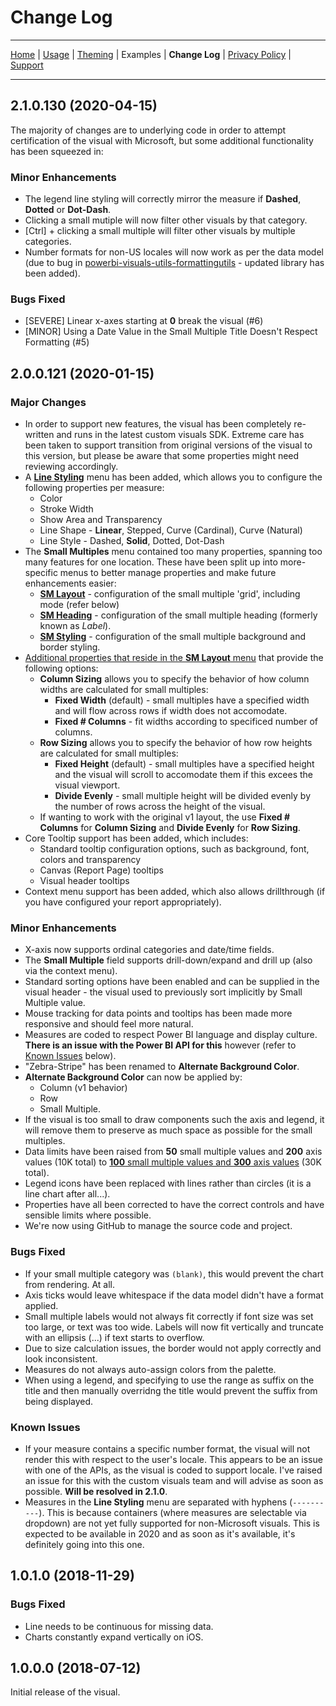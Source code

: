# Change Log
---
[Home](../readme.md) | [Usage](./usage.md) | [Theming](./theming.md) | Examples | **Change Log** | [Privacy Policy](./privacy_policy.md) | [Support](./support.md)

---

## 2.1.0.130 (2020-04-15)

The majority of changes are to underlying code in order to attempt certification of the visual with Microsoft, but some additional functionality has been squeezed in:

### Minor Enhancements

* The legend line styling will correctly mirror the measure if **Dashed**, **Dotted** or **Dot-Dash**.
* Clicking a small mutiple will now filter other visuals by that category.
* [Ctrl] + clicking a small multiple will filter other visuals by multiple categories.
* Number formats for non-US locales will now work as per the data model (due to bug in [powerbi-visuals-utils-formattingutils](https://github.com/microsoft/powerbi-visuals-utils-formattingutils/issues/36) - updated library has been added).

### Bugs Fixed

* [SEVERE] Linear x-axes starting at **0** break the visual (#6)
* [MINOR] Using a Date Value in the Small Multiple Title Doesn't Respect Formatting (#5)


## 2.0.0.121 (2020-01-15)

### Major Changes

* In order to support new features, the visual has been completely re-written and runs in the latest custom visuals SDK. Extreme care has been taken to support transition from original versions of the visual to this version, but please be aware that some properties might need reviewing accordingly.
* A [**Line Styling**](./usage.md#Line-Styling) menu has been added, which allows you to configure the following properties per measure:
    * Color
    * Stroke Width
    * Show Area and Transparency
    * Line Shape - **Linear**, Stepped, Curve (Cardinal), Curve (Natural)
    * Line Style - Dashed, **Solid**, Dotted, Dot-Dash
* The **Small Multiples** menu contained too many properties, spanning too many features for one location. These have been split up into more-specific menus to better manage properties and make future enhancements easier:
    * [**SM Layout**](./usage.md#SM-Layout) - configuration of the small multiple 'grid', including mode (refer below)
    * [**SM Heading**](./usage.md#SM-Heading) - configuration of the small multiple heading (formerly known as *Label*).
    * [**SM Styling**](./usage.md#SM-Styling) - configuration of the small multiple background and border styling.
* [Additional properties that reside in the **SM Layout** menu](./usage.md#SM-Layout) that provide the following options:
    * **Column Sizing** allows you to specify the behavior of how column widths are calculated for small multiples:
        * **Fixed Width** (default) - small multiples have a specified width and will flow across rows if width does not accomodate.
        * **Fixed # Columns** - fit widths according to specificed number of columns.
    * **Row Sizing** allows you to specify the behavior of how row heights are calculated for small multiples:
        * **Fixed Height** (default) - small multiples have a specified height and the visual will scroll to accomodate them if this excees the visual viewport.
        * **Divide Evenly** - small multiple height will be divided evenly by the number of rows across the height of the visual.
    * If wanting to work with the original v1 layout, the use **Fixed # Columns** for **Column Sizing** and **Divide Evenly** for **Row Sizing**.
* Core Tooltip support has been added, which includes:
    * Standard tooltip configuration options, such as background, font, colors and transparency
    * Canvas (Report Page) tooltips
    * Visual header tooltips
* Context menu support has been added, which also allows drillthrough (if you have configured your report appropriately).

### Minor Enhancements

* X-axis now supports ordinal categories and date/time fields.
* The **Small Multiple** field supports drill-down/expand and drill up (also via the context menu).
* Standard sorting options have been enabled and can be supplied in the visual header - the visual used to previously sort implicitly by Small Multiple value.
* Mouse tracking for data points and tooltips has been made more responsive and should feel more natural.
* Measures are coded to respect Power BI language and display culture. **There is an issue with the Power BI API for this** however (refer to [Known Issues](#Known-Issues) below).
* "Zebra-Stripe" has been renamed to **Alternate Background Color**.
* **Alternate Background Color** can now be applied by:
    * Column (v1 behavior)
    * Row
    * Small Multiple.
* If the visual is too small to draw components such the axis and legend, it will remove them to preserve as much space as possible for the small multiples.
* Data limits have been raised from **50** small multiple values and **200** axis values (10K total) to [**100** small multiple values and **300** axis values](./usage.md#Fields) (30K total).
* Legend icons have been replaced with lines rather than circles (it is a line chart after all...).
* Properties have all been corrected to have the correct controls and have sensible limits where possible.
* We're now using GitHub to manage the source code and project.

### Bugs Fixed

* If your small multiple category was `(blank)`, this would prevent the chart from rendering. At all.
* Axis ticks would leave whitespace if the data model didn't have a format applied.
* Small multiple labels would not always fit correctly if font size was set too large, or text was too wide. Labels will now fit vertically and truncate with an ellipsis (...) if text starts to overflow.
* Due to size calculation issues, the border would not apply correctly and look inconsistent.
* Measures do not always auto-assign colors from the palette.
* When using a legend, and specifying to use the range as suffix on the title and then manually overridng the title would prevent the suffix from being displayed.

### Known Issues

* If your measure contains a specific number format, the visual will not render this with respect to the user's locale. This appears to be an issue with one of the APIs, as the visual is coded to support locale. I've raised an issue for this with the custom visuals team and will advise as soon as possible. **Will be resolved in 2.1.0**.
* Measures in the **Line Styling** menu are separated with hyphens (`----------`). This is because containers (where measures are selectable via dropdown) are not yet fully supported for non-Microsoft visuals. This is expected to be available in 2020 and as soon as it's available, it's definitely going into this one.

## 1.0.1.0 (2018-11-29)

### Bugs Fixed

* Line needs to be continuous for missing data.
* Charts constantly expand vertically on iOS.

## 1.0.0.0 (2018-07-12)

Initial release of the visual.
